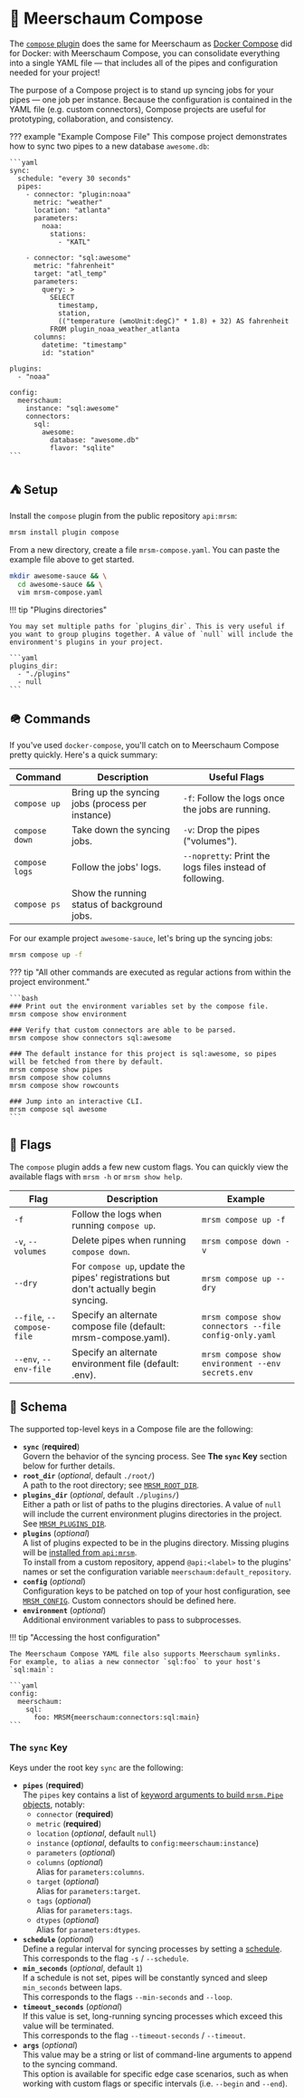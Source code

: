 # 🎼 Meerschaum Compose

The [`compose` plugin](https://github.com/bmeares/compose) does the same for Meerschaum as [Docker Compose](https://docs.docker.com/engine/reference/commandline/compose/) did for Docker: with Meerschaum Compose, you can consolidate everything into a single YAML file ― that includes all of the pipes and configuration needed for your project!

The purpose of a Compose project is to stand up syncing jobs for your pipes ― one job per instance. Because the configuration is contained in the YAML file (e.g. custom connectors), Compose projects are useful for prototyping, collaboration, and consistency.

??? example "Example Compose File"
    This compose project demonstrates how to sync two pipes to a new database `awesome.db`:

    ```yaml
    sync:
      schedule: "every 30 seconds"
      pipes:
        - connector: "plugin:noaa"
          metric: "weather"
          location: "atlanta"
          parameters:
            noaa:
              stations:
                - "KATL"

        - connector: "sql:awesome"
          metric: "fahrenheit"
          target: "atl_temp"
          parameters:
            query: >
              SELECT
                timestamp,
                station,
                (("temperature (wmoUnit:degC)" * 1.8) + 32) AS fahrenheit
              FROM plugin_noaa_weather_atlanta
          columns:
            datetime: "timestamp"
            id: "station"

    plugins:
      - "noaa"

    config:
      meerschaum:
        instance: "sql:awesome"
        connectors:
          sql:
            awesome:
              database: "awesome.db"
              flavor: "sqlite"
    ```

## ⛺ Setup

Install the `compose` plugin from the public repository `api:mrsm`:

```bash
mrsm install plugin compose
```

From a new directory, create a file `mrsm-compose.yaml`. You can paste the example file above to get started.

```bash
mkdir awesome-sauce && \
  cd awesome-sauce && \
  vim mrsm-compose.yaml
```

!!! tip "Plugins directories"

    You may set multiple paths for `plugins_dir`. This is very useful if you want to group plugins together. A value of `null` will include the environment's plugins in your project.

    ```yaml
    plugins_dir:
      - "./plugins"
      - null
    ```

## 🪖 Commands

If you've used `docker-compose`, you'll catch on to Meerschaum Compose pretty quickly. Here's a quick summary:

Command | Description | Useful Flags
--|--|--
`compose up` | Bring up the syncing jobs (process per instance) | `-f`: Follow the logs once the jobs are running.
`compose down` | Take down the syncing jobs. | `-v`: Drop the pipes ("volumes").
`compose logs` | Follow the jobs' logs. | `--nopretty`: Print the logs files instead of following.
`compose ps` | Show the running status of background jobs.

For our example project `awesome-sauce`, let's bring up the syncing jobs:

```bash
mrsm compose up -f
```

??? tip "All other commands are executed as regular actions from within the project environment."

    ```bash
    ### Print out the environment variables set by the compose file.
    mrsm compose show environment

    ### Verify that custom connectors are able to be parsed.
    mrsm compose show connectors sql:awesome

    ### The default instance for this project is sql:awesome, so pipes will be fetched from there by default.
    mrsm compose show pipes
    mrsm compose show columns
    mrsm compose show rowcounts

    ### Jump into an interactive CLI.
    mrsm compose sql awesome
    ```

## 🎌 Flags

The `compose` plugin adds a few new custom flags. You can quickly view the available flags with `mrsm -h` or `mrsm show help`.

Flag | Description | Example
--|--|--
`-f` | Follow the logs when running `compose up`. | `mrsm compose up -f`
`-v`, `--volumes` | Delete pipes when running `compose down`. | `mrsm compose down -v`
`--dry` | For `compose up`, update the pipes' registrations but don't actually begin syncing. | `mrsm compose up --dry`
`--file`, `--compose-file` | Specify an alternate compose file (default: mrsm-compose.yaml). | `mrsm compose show connectors --file config-only.yaml`
`--env`, `--env-file` | Specify an alternate environment file (default: .env). | `mrsm compose show environment --env secrets.env`

## 🧬 Schema

The supported top-level keys in a Compose file are the following:

- **`sync`** (**required**)  
  Govern the behavior of the syncing process. See **The `sync` Key** section below for further details.
- **`root_dir`** (*optional*, default `./root/`)  
  A path to the root directory; see [`MRSM_ROOT_DIR`](/reference/environment/#mrsm_root_dir).
- **`plugins_dir`** (*optional*, default `./plugins/`)  
  Either a path or list of paths to the plugins directories. A value of `null` will include the current environment plugins directories in the project. See [`MRSM_PLUGINS_DIR`](/reference/environment/#mrsm_plugins_dir).
- **`plugins`** (*optional*)  
  A list of plugins expected to be in the plugins directory. Missing plugins will be [installed from `api:mrsm`](/reference/plugins/using-plugins/).  
  To install from a custom repository, append `@api:<label>` to the plugins' names or set the configuration variable `meerschaum:default_repository`.
- **`config`** (*optional*)  
  Configuration keys to be patched on top of your host configuration, see [`MRSM_CONFIG`](/reference/environment/#mrsm_config). Custom connectors should be defined here.
- **`environment`** (*optional*)  
  Additional environment variables to pass to subprocesses.

!!! tip "Accessing the host configuration"

    The Meerschaum Compose YAML file also supports Meerschaum symlinks. For example, to alias a new connector `sql:foo` to your host's `sql:main`:

    ```yaml
    config:
      meerschaum:
        sql:
          foo: MRSM{meerschaum:connectors:sql:main}
    ```

### The `sync` Key

Keys under the root key `sync` are the following:

- **`pipes`** (**required**)  
  The `pipes` key contains a list of [keyword arguments to build `mrsm.Pipe` objects](https://docs.meerschaum.io/index.html#meerschaum.Pipe), notably:
    - `connector` (**required**)
    - `metric` (**required**)
    - `location` (*optional*, default `null`)
    - `instance` (*optional*, defaults to `config:meerschaum:instance`)
    - `parameters` (*optional*)
    - `columns` (*optional*)  
      Alias for `parameters:columns`.
    - `target` (*optional*)  
      Alias for `parameters:target`.
    - `tags` (*optional*)  
      Alias for `parameters:tags`.
    - `dtypes` (*optional*)  
    Alias for `parameters:dtypes`.
- **`schedule`** (*optional*)  
  Define a regular interval for syncing processes by setting a [schedule](/reference/background-jobs/#schedules).  
  This corresponds to the flag `-s` / `--schedule`.
- **`min_seconds`** (*optional*, default `1`)  
  If a schedule is not set, pipes will be constantly synced and sleep `min_seconds` between laps.  
  This corresponds to the flags `--min-seconds` and `--loop`.
- **`timeout_seconds`** (*optional*)  
  If this value is set, long-running syncing processes which exceed this value will be terminated.  
  This corresponds to the flag `--timeout-seconds` / `--timeout`.
- **`args`** (*optional*)  
  This value may be a string or list of command-line arguments to append to the syncing command.  
  This option is available for specific edge case scenarios, such as when working with custom flags or specific intervals (i.e. `--begin` and `--end`).